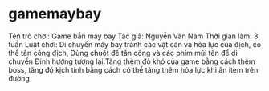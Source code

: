 # gamemaybay
Tên trò chơi: Game bắn máy bay
Tác giả: Nguyễn Văn Nam
Thời gian làm: 3 tuần
Luật chơi: Di chuyển máy bay tránh các vật cản và hỏa lực của địch, có thể tấn công địch, Dùng chuột đế tấn công và các phím mũi tên để di chuyển
Định hướng tương lai:Tăng thêm độ khó của game bằng cách thêm boss, tăng độ kịch tính bằng cách có thể tăng thêm hỏa lực khi ăn item trên đường
